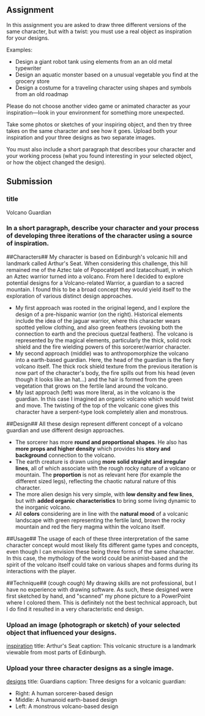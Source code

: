 ## Assignment
In this assignment you are asked to draw three different versions of the same character, 
but with a twist: you must use a real object as inspiration for your designs.

Examples:

  * Design a giant robot tank using elements from an an old metal typewriter
  * Design an aquatic monster based on a unusual vegetable you find at the grocery store
  * Design a costume for a traveling character using shapes and symbols from an old roadmap

Please do not choose another video game or animated character as your inspiration—look 
in your environment for something more unexpected.

Take some photos or sketches of your inspiring object, and then try three takes on 
the same character and see how it goes. Upload both your inspiration and your three designs as two separate images.

You must also include a short paragraph that describes your character and your working 
process (what you found interesting in your selected object, or how the object changed the design).


## Submission

### title
Volcano Guardian

### In a short paragraph, describe your character and your process of developing three iterations of the character using a source of inspiration. 

##Characters##
My character is based on Edinburgh's volcanic hill and landmark called Arthur's Seat. When considering this challenge, this hill remained me of the Aztec tale of Popocatépetl and Izataccíhuatl, in which an Aztec warrior turned into a volcano. From here I decided to explore potential designs for a Volcano-related Warrior, a guardian to a sacred mountain. I found this to be a broad concept they would yield itself to the exploration of various distinct design approaches.

  * My first approach was rooted in the original legend, and I explore the design of a pre-hispanic warrior (on the right). Historical elements include the idea of the jaguar warrior, where this character wears spotted yellow clothing, and also green feathers (evoking both the connection to earth and the precious quetzal feathers). The volcano is represented by the magical elements, particularly the thick, solid rock shield and the fire wielding powers of this sorcerer/warrior character.
  * My second approach (middle) was to anthropomorphize the volcano into a earth-based guardian. Here, the head of the guardian is the fiery volcano itself. The thick rock shield texture from the previous iteration is now part of the character's body, the fire spills out from his head (even though it looks like an hat...) and the hair is formed from the green vegetation that grows on the fertile land around the volcano.
  * My last approach (left) was more literal, as in the volcano is the guardian. In this case I imagined an organic volcano which would twist and move. The twisting of the top of the volcanic cone gives this character have a serpent-type look completely alien and monstrous.

##Design##
All these design represent different concept of a volcano guardian and use different design approaches.

  * The sorcerer has more **round and proportional shapes**. He also has **more props and higher density** which provides his **story and background** connection to the volcano.
  * The earth creature is drawn using **more solid straight and irregular lines**, all of which associate with the rough rocky nature of a volcano or mountain. The **proportion** is not as relevant here (for example the different sized legs), reflecting the chaotic natural nature of this character.
  * The more alien design his very simple, with **low density and few lines**, but with **added organic characteristics** to bring some living dynamic to the inorganic volcano.
  * All **colors** considering are in line with the **natural mood** of a volcanic landscape with green representing the fertile land, brown the rocky mountain and red the fiery magma within the volcano itself.

##Usage##
The usage of each of these three interpretation of the same character concept would most likely fits different game types and concepts, even though I can envision these being three forms of the same character. In this case, the mythology of the world could be animist-based and the spirit of the volcano itself could take on various shapes and forms during its interactions with the player.

##Technique## (cough cough)
My drawing skills are not professional, but I have no experience with drawing software. As such, these designed were first sketched by hand, and "scanned" my phone picture to a PowerPoint where I colored them. This is definitely not the best technical approach, but I do find it resulted in a very characteristic end design.


### Upload an image (photograph or sketch) of your selected object that influenced your designs. 
[inspiration](https://github.com/CN3ves/Games/blob/master/GameDesignArtConcepts/4%20-%20Character%20Design%20for%20Video%20Games/week4_inspiration.JPG)
title: Arthur's Seat
caption: This volcanic structure is a landmark viewable from most parts of Edinburgh.

### Upload your three character designs as a single image. 
[designs](https://github.com/CN3ves/Games/blob/master/GameDesignArtConcepts/4%20-%20Character%20Design%20for%20Video%20Games/week4_concept.jpg)
title: Guardians
caption: 
Three designs for a volcanic guardian:
  * Right: A human sorcerer-based design
  * Middle: A humanoid earth-based design
  * Left: A  monstrous volcano-based design
